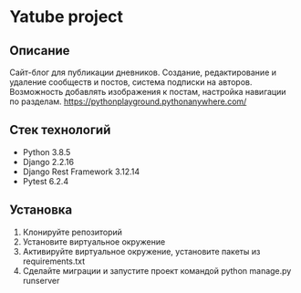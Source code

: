 # Yatube project

## Описание
Сайт-блог для публикации дневников.
Создание, редактирование и удаление сообществ и постов, система подписки на авторов. Возможность добавлять изображения к постам, настройка навигации по разделам.
https://pythonplayground.pythonanywhere.com/

## Стек технологий
* Python 3.8.5
* Django 2.2.16
* Django Rest Framework 3.12.14
* Pytest 6.2.4

## Установка

1. Клонируйте репозиторий
2. Установите виртуальное окружение
3. Активируйте виртуальное окружение, установите пакеты из requirements.txt
4. Сделайте миграции и запустите проект командой python manage.py runserver
